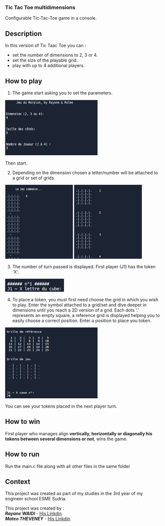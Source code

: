### Tic Tac Toe multidimensions
Configurable Tic-Tac-Toe game in a console.

## Description
In this version of Tic Taac Toe you can :
- set the number of dimensions to 2, 3 or 4.
- set the size of the playable grid.
- play with up to 4 additional players.

## How to play
1. The game start asking you to set the parameters.

 <img src="img/img1_start.jpg" alt="img1_start.jpg" width="300" height="180">

Then start.

2. Depending on the dimension chosen a letter/number will be attached to a grid or set of grids.

<img src="img/img2_grids_sets.jpg" alt="img2_grids_sets.jpg" width="220" height="240">   <img src="img/img2_grids_sets_bis.jpg" alt="img2_grids_sets_bis.jpg" width="220" height="240">

3. The number of turn passed is displayed. First player (J1) has the token 'X'.

![img3_j1.jpg](/img/img3_j1.jpg)

4. To place a token, you must first need choose the grid in which you wish to play. Enter the symbol attached to a grid/set and dive deeper in dimensions until you reach a 2D version of a grid.
Each dots '.' represents an empty square, a reference grid is displayed helping you to easily choose a correct position.
Enter a position to place you token.

<img src="img/img4_2dgrid.jpg" alt="img4_2dgrid.jpg" width="300" height="230">

You can see your tokens placed in the next player turn.

## How to win
First player who manages align **vertically, horizontally or diagonally his tokens between several dimensions or not**, wins the game. 

## How to run
Run the main.c file along with all other files in the same folder

## Context
This project was created as part of my studies in the 3rd year of my engineer school ESME Sudria.

This project was created by :<br/>
***Rayane WAIDI*** - [His Linkdin](https://www.linkedin.com/in/rayane-waidi/).<br/>
***Mateo THEVENEY*** - [His Linkdin](https://www.linkedin.com/in/mateo-theveney/).
